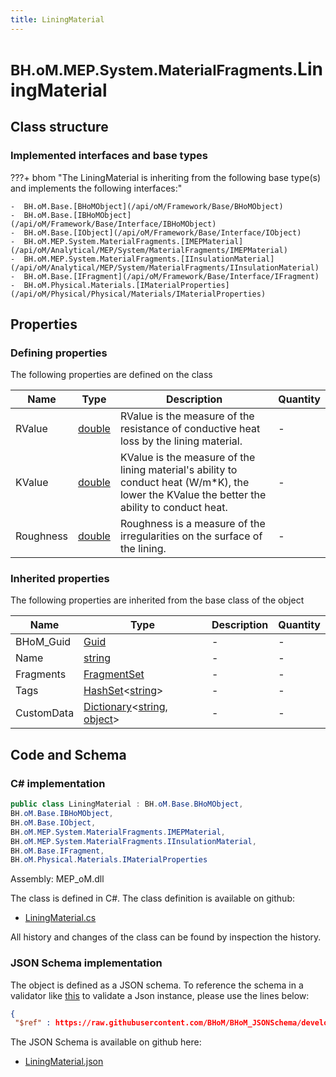 ```yaml
---
title: LiningMaterial
---
```


# <small>BH.oM.MEP.System.MaterialFragments.</small>**LiningMaterial**



## Class structure

### Implemented interfaces and base types

???+ bhom "The LiningMaterial is inheriting from the following base type(s) and implements the following interfaces:"

    -  BH.oM.Base.[BHoMObject](/api/oM/Framework/Base/BHoMObject)
    -  BH.oM.Base.[IBHoMObject](/api/oM/Framework/Base/Interface/IBHoMObject)
    -  BH.oM.Base.[IObject](/api/oM/Framework/Base/Interface/IObject)
    -  BH.oM.MEP.System.MaterialFragments.[IMEPMaterial](/api/oM/Analytical/MEP/System/MaterialFragments/IMEPMaterial)
    -  BH.oM.MEP.System.MaterialFragments.[IInsulationMaterial](/api/oM/Analytical/MEP/System/MaterialFragments/IInsulationMaterial)
    -  BH.oM.Base.[IFragment](/api/oM/Framework/Base/Interface/IFragment)
    -  BH.oM.Physical.Materials.[IMaterialProperties](/api/oM/Physical/Physical/Materials/IMaterialProperties)


## Properties



### Defining properties

The following properties are defined on the class

| Name             | Type             | Description      | Quantity         |
|------------------|------------------|------------------|------------------|
| RValue | [double](https://learn.microsoft.com/en-us/dotnet/api/System.Double?view=netstandard-2.0) | RValue is the measure of the resistance of conductive heat loss by the lining material. | - |
| KValue | [double](https://learn.microsoft.com/en-us/dotnet/api/System.Double?view=netstandard-2.0) | KValue is the measure of the lining material's ability to conduct heat (W/m*K), the lower the KValue the better the ability to conduct heat. | - |
| Roughness | [double](https://learn.microsoft.com/en-us/dotnet/api/System.Double?view=netstandard-2.0) | Roughness is a measure of the irregularities on the surface of the lining. | - |


### Inherited properties
The following properties are inherited from the base class of the object

| Name             | Type             | Description      | Quantity         |
|------------------|------------------|------------------|------------------|
| BHoM_Guid | [Guid](https://learn.microsoft.com/en-us/dotnet/api/System.Guid?view=netstandard-2.0) | - | - |
| Name | [string](https://learn.microsoft.com/en-us/dotnet/api/System.String?view=netstandard-2.0) | - | - |
| Fragments | [FragmentSet](/api/oM/Framework/Base/FragmentSet) | - | - |
| Tags | [HashSet](https://learn.microsoft.com/en-us/dotnet/api/System.Collections.Generic.HashSet-1?view=netstandard-2.0)&lt;[string](https://learn.microsoft.com/en-us/dotnet/api/System.String?view=netstandard-2.0)&gt; | - | - |
| CustomData | [Dictionary](https://learn.microsoft.com/en-us/dotnet/api/System.Collections.Generic.Dictionary-2?view=netstandard-2.0)&lt;[string](https://learn.microsoft.com/en-us/dotnet/api/System.String?view=netstandard-2.0), [object](https://learn.microsoft.com/en-us/dotnet/api/System.Object?view=netstandard-2.0)&gt; | - | - |


## Code and Schema

### C# implementation

``` C# title="C#"
public class LiningMaterial : BH.oM.Base.BHoMObject,
BH.oM.Base.IBHoMObject,
BH.oM.Base.IObject,
BH.oM.MEP.System.MaterialFragments.IMEPMaterial,
BH.oM.MEP.System.MaterialFragments.IInsulationMaterial,
BH.oM.Base.IFragment,
BH.oM.Physical.Materials.IMaterialProperties
```

Assembly: MEP_oM.dll

The class is defined in C#. The class definition is available on github:

- [LiningMaterial.cs](https://github.com/BHoM/BHoM/blob/develop/MEP_oM/System\MaterialFragments\LiningMaterial.cs)

All history and changes of the class can be found by inspection the history.
### JSON Schema implementation

The object is defined as a JSON schema. To reference the schema in a validator like [this](https://www.jsonschemavalidator.net/) to validate a Json instance, please use the lines below:

``` json title="JSON Schema"
{
 "$ref" : https://raw.githubusercontent.com/BHoM/BHoM_JSONSchema/develop/MEP_oM/System/MaterialFragments/LiningMaterial.json}
```

The JSON Schema is available on github here:

- [LiningMaterial.json](https://github.com/BHoM/BHoM_JSONSchema/blob/develop/MEP_oM/System/MaterialFragments/LiningMaterial.json)
